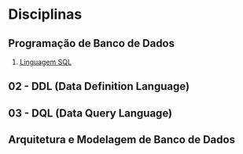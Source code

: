 # Disciplinas 

## Programação de Banco de Dados 

1. [Linguagem SQL](#linguagem) 
## 02 - DDL (Data Definition Language)
## 03 - DQL (Data Query Language) 


## Arquitetura e Modelagem de Banco de Dados

